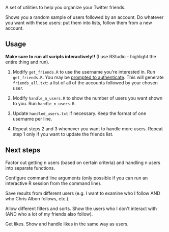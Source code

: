 A set of utilities to help you organize your Twitter friends.

Shows you a random sample of users followed by an account. Do whatever you want with these users: put them into lists, follow them from a new account.

## Usage

**Make sure to run all scripts interactively!!** (I use RStudio - highlight the entire thing and run).

1. Modify `get_friends.R` to use the username you're interested in. Run `get_friends.R`. You may be [prompted to authenticate](https://github.com/ropensci/rtweet#usage). This will generate `friends_all.txt`: a list of all of the accounts followed by your chosen user.

2. Modify `handle_n_users.R` to show the number of users you want shown to you. Run `handle_n_users.R`.

3. Update `handled_users.txt` if necessary. Keep the format of one username per line.

4. Repeat steps 2 and 3 whenever you want to handle more users. Repeat step 1 only if you want to update the friends list.

## Next steps

Factor out getting n users (based on certain criteria) and handling n users into separate functions.

Configure command line arguments (only possible if you can run an interactive R session from the command line).

Save results from different users (e.g. I want to examine who I follow AND who Chris Albon follows, etc.).

Allow different filters and sorts. Show the users who I don't interact with (AND who a lot of my friends also follow).

Get likes. Show and handle likes in the same way as users.

